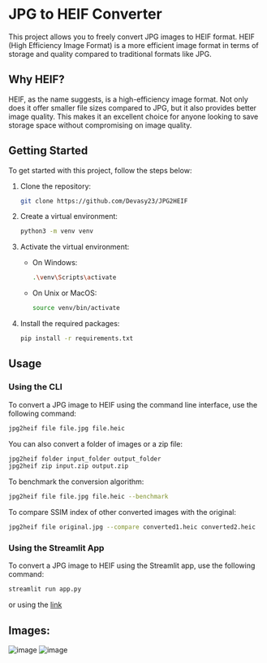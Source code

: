 # JPG to HEIF Converter

This project allows you to freely convert JPG images to HEIF format. HEIF (High Efficiency Image Format) is a more efficient image format in terms of storage and quality compared to traditional formats like JPG.

## Why HEIF?

HEIF, as the name suggests, is a high-efficiency image format. Not only does it offer smaller file sizes compared to JPG, but it also provides better image quality. This makes it an excellent choice for anyone looking to save storage space without compromising on image quality.

## Getting Started

To get started with this project, follow the steps below:

1. Clone the repository:
    ```bash
    git clone https://github.com/Devasy23/JPG2HEIF
    ```


2. Create a virtual environment:
    ```bash
    python3 -m venv venv
    ```

3. Activate the virtual environment:
    - On Windows:
        ```bash
        .\venv\Scripts\activate
        ```
    - On Unix or MacOS:
        ```bash
        source venv/bin/activate
        ```

5. Install the required packages:
    ```bash
    pip install -r requirements.txt
    ```

## Usage

### Using the CLI

To convert a JPG image to HEIF using the command line interface, use the following command:

```bash
jpg2heif file file.jpg file.heic
```

You can also convert a folder of images or a zip file:

```bash
jpg2heif folder input_folder output_folder
jpg2heif zip input.zip output.zip
```

To benchmark the conversion algorithm:

```bash
jpg2heif file file.jpg file.heic --benchmark
```

To compare SSIM index of other converted images with the original:

```bash
jpg2heif file original.jpg --compare converted1.heic converted2.heic
```

### Using the Streamlit App

To convert a JPG image to HEIF using the Streamlit app, use the following command:

```bash
streamlit run app.py
```

or using the [link](https://jpgtoheifconverter.streamlit.app/)


## Images:
![image](https://github.com/Devasy23/JPG2HEIF/assets/110348311/f1c281bb-a828-4085-ba48-f8cddd6af802)
![image](https://github.com/Devasy23/JPG2HEIF/assets/110348311/9fd50cc0-d519-4bdb-90b3-1f3848498906)

